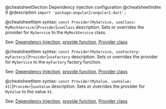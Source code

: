 @cheatsheetSection
Dependency injection configuration
@cheatsheetIndex 9
@description
`import 'package:angular2/angular2.dart';`

@cheatsheetItem
syntax:
`const Provider(MyService, useClass: MyMockService)`|`Provider`|`useClass`
description:
Sets or overrides the provider for `MyService` to the `MyMockService` class.

See:
[Dependency Injection](/angular/guide/dependency-injection),
[provide function](/angular/api/angular2.core/provide),
[Provider class](/angular/api/angular2.core/Provider-class)


@cheatsheetItem
syntax:
`const Provider(MyService, useFactory: myFactory)`|`Provider`|`useFactory`
description:
Sets or overrides the provider for `MyService` to the `myFactory` factory function.

See:
[Dependency Injection](/angular/guide/dependency-injection),
[provide function](/angular/api/angular2.core/provide),
[Provider class](/angular/api/angular2.core/Provider-class)


@cheatsheetItem
syntax:
`const Provider(MyValue, useValue: 41)`|`Provider`|`useValue`
description:
Sets or overrides the provider for `MyValue` to the value `41`.

See:
[Dependency Injection](/angular/guide/dependency-injection),
[provide function](/angular/api/angular2.core/provide),
[Provider class](/angular/api/angular2.core/Provider-class)
